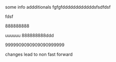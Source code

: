 some info
addditionals
fgfgfddddddddddddsfsdfdsf

fdsf

888888888



uuuuuu
888888888ddd



9999909090909090999999

changes lead to non fast forward
